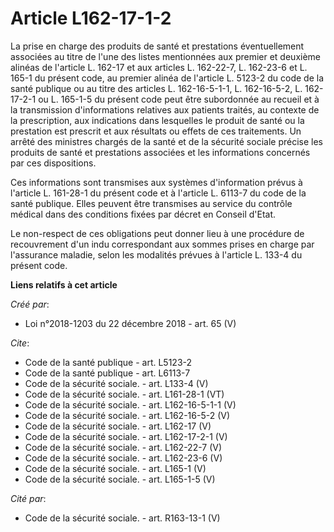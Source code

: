 # Article L162-17-1-2

La prise en charge des produits de santé et prestations éventuellement associées au titre de l'une des listes mentionnées aux
premier et deuxième alinéas de l'article L. 162-17 et aux articles L. 162-22-7, L. 162-23-6 et L. 165-1 du présent code, au
premier alinéa de l'article L. 5123-2 du code de la santé publique ou au titre des articles L. 162-16-5-1-1, L. 162-16-5-2,
L. 162-17-2-1 ou L. 165-1-5 du présent code peut être subordonnée au recueil et à la transmission d'informations relatives
aux patients traités, au contexte de la prescription, aux indications dans lesquelles le produit de santé ou la prestation
est prescrit et aux résultats ou effets de ces traitements. Un arrêté des ministres chargés de la santé et de la sécurité
sociale précise les produits de santé et prestations associées et les informations concernés par ces dispositions. 

Ces informations sont transmises aux systèmes d'information prévus à l'article L. 161-28-1 du présent code et à l'article L.
6113-7 du code de la santé publique. Elles peuvent être transmises au service du contrôle médical dans des conditions fixées
par décret en Conseil d'Etat. 

Le non-respect de ces obligations peut donner lieu à une procédure de recouvrement d'un indu correspondant aux sommes prises
en charge par l'assurance maladie, selon les modalités prévues à l'article L. 133-4 du présent code.

**Liens relatifs à cet article**

_Créé par_:

  - Loi n°2018-1203 du 22 décembre 2018 - art. 65 (V)

_Cite_:

  - Code de la santé publique - art. L5123-2
  - Code de la santé publique - art. L6113-7
  - Code de la sécurité sociale. - art. L133-4 (V)
  - Code de la sécurité sociale. - art. L161-28-1 (VT)
  - Code de la sécurité sociale. - art. L162-16-5-1-1 (V)
  - Code de la sécurité sociale. - art. L162-16-5-2 (V)
  - Code de la sécurité sociale. - art. L162-17 (V)
  - Code de la sécurité sociale. - art. L162-17-2-1 (V)
  - Code de la sécurité sociale. - art. L162-22-7 (V)
  - Code de la sécurité sociale. - art. L162-23-6 (V)
  - Code de la sécurité sociale. - art. L165-1 (V)
  - Code de la sécurité sociale. - art. L165-1-5 (V)

_Cité par_:

  - Code de la sécurité sociale. - art. R163-13-1 (V)
